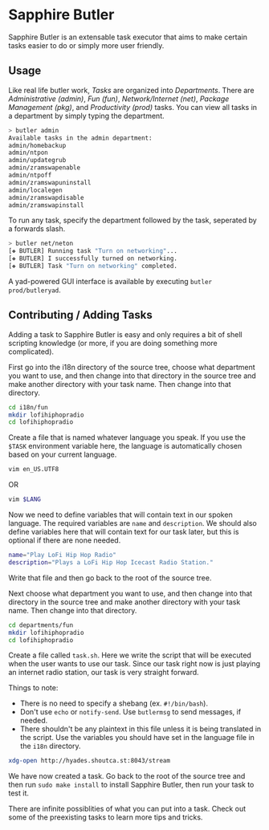 # Sapphire Butler

Sapphire Butler is an extensable task executor that aims to make certain tasks easier to do or simply more user friendly. 

## Usage

Like real life butler work, *Tasks* are organized into *Departments*. There are *Administrative (admin)*, *Fun (fun)*, *Network/Internet (net)*, *Package Management (pkg)*, and *Productivity (prod)* tasks. You can view all tasks in a department by simply typing the department.

```bash
> butler admin
Available tasks in the admin department:
admin/homebackup
admin/ntpon
admin/updategrub
admin/zramswapenable
admin/ntpoff
admin/zramswapuninstall
admin/localegen
admin/zramswapdisable
admin/zramswapinstall
```

To run any task, specify the department followed by the task, seperated by a forwards slash.

```bash
> butler net/neton
[❖ BUTLER] Running task "Turn on networking"...
[❖ BUTLER] I successfully turned on networking.
[❖ BUTLER] Task "Turn on networking" completed.
```

A yad-powered GUI interface is available by executing `butler prod/butleryad`.

## Contributing / Adding Tasks

Adding a task to Sapphire Butler is easy and only requires a bit of shell scripting knowledge (or more, if you are doing something more complicated). 

First go into the i18n directory of the source tree, choose what department you want to use, and then change into that directory in the source tree and make another directory with your task name. Then change into that directory.

```bash
cd i18n/fun
mkdir lofihiphopradio
cd lofihiphopradio
```

Create a file that is named whatever language you speak. If you use the `$TASK` environment variable here, the language is automatically chosen based on your current language.

```bash
vim en_US.UTF8
```

OR

```bash
vim $LANG
```

Now we need to define variables that will contain text in our spoken language. The required variables are `name` and `description`. We should also define variables here that will contain text for our task later, but this is optional if there are none needed.

```bash
name="Play LoFi Hip Hop Radio"
description="Plays a LoFi Hip Hop Icecast Radio Station."
```

Write that file and then go back to the root of the source tree.

Next choose what department you want to use, and then change into that directory in the source tree and make another directory with your task name. Then change into that directory.

```bash
cd departments/fun
mkdir lofihiphopradio
cd lofihiphopradio
```

Create a file called `task.sh`. Here we write the script that will be executed when the user wants to use our task. Since our task right now is just playing an internet radio station, our task is very straight forward.

Things to note:
* There is no need to specify a shebang (ex. `#!/bin/bash`).
* Don't use `echo` or `notify-send`. Use `butlermsg` to send messages, if needed.
* There shouldn't be any plaintext in this file unless it is being translated in the script. Use the variables you should have set in the language file in the `i18n` directory.

```bash
xdg-open http://hyades.shoutca.st:8043/stream
```

We have now created a task. Go back to the root of the source tree and then run `sudo make install` to install Sapphire Butler, then run your task to test it.

There are infinite possiblities of what you can put into a task. Check out some of the preexisting tasks to learn more tips and tricks.
